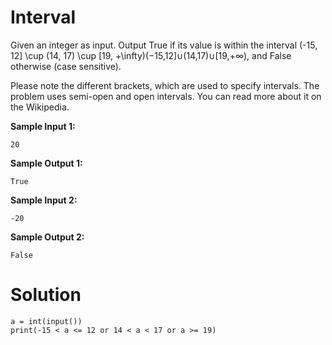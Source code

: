 # Interval

Given an integer as input. Output True if its value is within the interval (-15, 12] \cup (14, 17) \cup [19, +\infty)(−15,12]∪(14,17)∪[19,+∞), and False otherwise (case sensitive).

Please note the different brackets, which are used to specify intervals. The problem uses semi-open and open intervals. You can read more about it on the Wikipedia.

**Sample Input 1:**
```
20
```
**Sample Output 1:**
```
True
```
**Sample Input 2:**
```
-20
```
**Sample Output 2:**
```
False
```
# Solution
```
a = int(input())
print(-15 < a <= 12 or 14 < a < 17 or a >= 19)
```